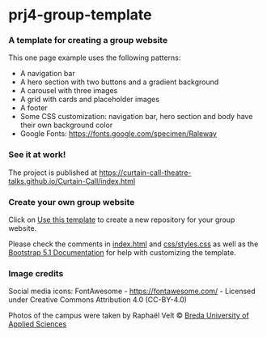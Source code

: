 # prj4-group-template

### A template for creating a group website

This one page example uses the following patterns:
- A navigation bar
- A hero section with two buttons and a gradient background
- A carousel with three images
- A grid with cards and placeholder images
- A footer
- Some CSS customization: navigation bar, hero section and body have their own background color
- Google Fonts: <https://fonts.google.com/specimen/Raleway>

### See it at work!

The project is published at <https://curtain-call-theatre-talks.github.io/Curtain-Call/index.html>

### Create your own group website

Click on [Use this template](https://github.com/buas-media-interactive/prj4-group-template/generate) to create a new repository for your group website.

Please check the comments in [index.html](https://github.com/buas-media-interactive/prj4-group-template/blob/main/index.html) and [css/styles.css](https://github.com/buas-media-interactive/prj4-group-template/blob/css/styles.css) as well as the [Bootstrap 5.1 Documentation](https://getbootstrap.com/docs/5.1/) for help with customizing the template.

### Image credits

Social media icons: FontAwesome - <https://fontawesome.com/> - Licensed under Creative Commons Attribution 4.0 (CC-BY-4.0)

Photos of the campus were taken by Raphaël Velt © [Breda University of Applied Sciences](https://www.buas.nl/)

